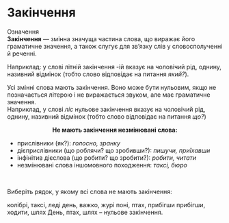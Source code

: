 # Закінчення


<div class="eoz-wrap">
<span class="eoz">Означення</span>
<div class="eoz-text">
<b>Закінчення</b> — змiнна значуща частина слова, що виражає його граматичне значення, а також слугує для зв’язку слiв у словосполученнi й реченнi.
</div>
</div>


Наприклад: у словi лiтнiй закiнчення <span class="p1">-iй</span> вказує на чоловiчий рiд, однину, називний вiдмiнок (тобто слово вiдповiдає на питання <i>який?</i>).


Усi змiннi слова мають закiнчення. Воно може бути нульовим, якщо не позначається лiтерою i не виражається звуком, але має граматичне значення.<br/>
Наприклад, у словi <i>лiс</i> нульове закiнчення вказує на чоловiчий рiд, однину, називний вiдмiнок (тобто слово вiдповiдає на питання <i>що?</i>)




<p align="center"><b>Не мають закiнчення незмiнюванi слова:</b></p>
<ul>
<li>прислiвники (як?): <i>голосно, зранку</i></li>
<li>дiєприслiвники (що роблячи? що зробивши?): <i>пишучи, приїхавши</i></li>
<li>iнфiнiтив дiєслова (що робити? що зробити?): <i>робити, читати</i></li>
<li>незмiнюванi слова iншомовного походження: <i>таксi, бюро</i></li>
</ul>


<br>
<quiz correctLabel="correct" incorrectLabel="incorrect" checkLabel="check">
    <question text="">
        <p>Виберіть рядок, у якому всі слова не мають закінчення:</p>
        <answer correct>колібрі, таксі, леді</answer>
        <answer>день, важко, журі</answer>
        <answer>поні, птах, прибігши</answer>
        <answer>прибігши, ходити, шлях</answer>
        <explanation>
        День, птах, шлях – нульове закінчення.
        </explanation>
    </question>
</quiz>